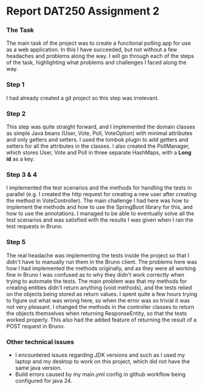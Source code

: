 # Report DAT250 Assignment 2
### The Task
The main task of the project was to create a functional polling app for use as a web application. In this I have succeeded, but not without a few headaches and problems along the way. I will go through each of the steps of the task, highlighting what problems and challenges I faced along the way.
### Step 1
I had already created a git project so this step was irrelevant.
### Step 2
This step was quite straight forward, and I implemented the domain classes as simple Java beans (User, Vote, Poll, VoteOption) with minimal attributes and only getters and setters. I used the lombok plugin to add getters and setters for all the attributes in the classes. I also created the PollManager, which stores User, Vote and Poll in three separate HashMaps, with a **Long id** as a key.
### Step 3 & 4
I implemented the test scenarios and the methods for handling the tests in parallel (e.g. I created the http request for creating a new user after creating the method in VoteController).
The main challenge I had here was how to implement the methods and how to use the SpringBoot library for this, and how to use the annotations. I managed to be able to eventually solve all the test scenarios and was satisfied with the results I was given when I ran the test requests in Bruno.
### Step 5
The real headache was implementing the tests inside the project so that I didn't have to manually run them in the Bruno client. The problems here was how I had implemented the methods originally, and as they were all working fine in Bruno I was confused as to why they didn't work correctly when trying to automate the tests. The main problem was that my methods for creating entities didn't return anything (void methods), and the tests relied on the objects being stored as return values.
I spent quite a few hours trying to figure out what was wrong here, so when the error was so trivial it was not very pleasant. I changed the methods in the controller classes to return the objects themselves when returning ResponseEntity, so that the tests worked properly. This also had the added feature of returning the result of a POST request in Bruno.

### Other technical issues
- I encountered issues regarding JDK versions and such as I used my laptop and my desktop to work on this project, which did not have the same java version. 
- Build errors caused by my main.yml config in github workflow being configured for java 24. 